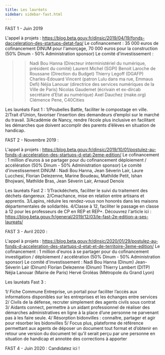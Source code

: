 ```yaml
---
title: Les lauréats 
sidebar: sidebar-fast.html
---
```


FAST 1 - Juin 2019

L'appel à projets : https://blog.beta.gouv.fr/dinsic/2019/04/19/fonds-dacceleration-des-startups-detat-faq/
Le cofinancement :  35 000 euros de cofinancement DINUM pour l'amorçage, 70 000 euros pour la construction (50% Dinum - 50% Administration sponsor)
Le comité d'investissement :
>> Nadi Bou Hanna (Directeur interministériel du numérique, président du comité)
>> Laurent Michel (SGPI)
>> Benoit Laroche de Roussane (Direction du Budget)
>> Thierry Legoff (DGAFP)
>> Charles-Edouard Vincent (patron Lulu dans ma rue, Emmaus Defi)
>> Néjia Lanouar (directrice des services numériques de la Ville de Paris)
>> Nicolas Gaudemet (écrivain et ex-dircab secrétaire d’Etat au numérique)
>> Axel Dauchez (make.org)
>> Clémence Pene, C40Cities

Les lauréats Fast 1 : 
1/Poubelles Battle, faciliter le compostage en ville.
2/Trait d’Union, favoriser l’insertion des demandeurs d’emploi sur le marché du travail.
3/Académie de Nancy, rendre l’école plus inclusive en facilitant les démarches que doivent accomplir des parents d’élèves en situation de handicap.


FAST 2 - Novembre 2019 :

L'appel à projets : https://blog.beta.gouv.fr/dinsic/2019/10/01/postulez-au-fonds-d-acceleration-des-startups-d-etat-2eme-edition/
Le cofinancement : 1 million d'euros à se partager pour du cofinancement déploiement / accélération (50% Dinum - 50% Administration sponsor)
Le comité d'investissement DINUM : Nadi Bou Hanna, Jean Séverin Lair, Laure Lucchesi, Florian Delezenne, Marine Boudeau, Mathilde Petit, Ishan Bhojwani, Mathilde Bras, Jean Séverin Lair, Arnaud Denoix

Les lauréats Fast 2 : 
1/Trackdéchets, faciliter le suivi du traitement des déchets dangereux.
2/Cmachance, mise en relation entre artisans et apprentis. 
3/Lapins, réduire les rendez-vous non honorés dans les maisons départementales de solidarités.
4/Classe à 12, faciliter le passage en classe à 12 pour les professeurs de CP en REP et REP+.
Découvrez l'article ici : https://blog.beta.gouv.fr/general/2019/12/03/le-fast-2e-edition-a-ses-laureats/

FAST 3 - Avril 2020 :

L'appel à projets : https://blog.beta.gouv.fr/dinsic/2020/01/29/postulez-au-fonds-d-acceleration-des-startups-d-etat-et-de-territoire-3eme-edition/
Le cofinancement : 1 million d'euros à se partager pour du cofinancement investigation / déploiement / accélération (50% Dinum - 50% Administration sponsor)
Le comité d'investissement :
Nadi Bou Hanna (Dinum)
Jean-Séverin Lair (Dinum)
Florian Delezenne (Dinum)
Thierry Lambert (DITP)
Néjia Lanouar (Mairie de Paris) 
Hervé Groléas (Métropole du Grand Lyon)

Les lauréats Fast 3 :

1/ Fiche Commune Entreprise, un portail pour faciliter l’accès aux informations disponibles sur les entreprises et les échanges entre services 
2/ Civils de la défense, recruter simplement des agents civils sous contrat 
3/ Aidants connect, permettre à un aidant professionnel de réaliser des démarches administratives en ligne à la place d’une personne ne parvenant pas à les faire seule. 
4/ Résorption bidonvilles : connaître, partager et agir pour résorber les bidonvilles 
5/ Focus plus, plateforme de référence permettant aux agents de déposer un document tout format et d’obtenir en retour une version du document tel qu’il serait perçu par une personne en situation de handicap et annotée des corrections à apporter 

FAST 4 - Juin 2020 : Candidatez ici ! 
